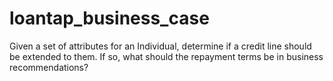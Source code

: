 # loantap_business_case

Given a set of attributes for an Individual, determine if a credit line should be extended to them. If so, what should the repayment terms be in business recommendations?
